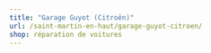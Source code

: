 ```yaml
---
title: "Garage Guyot (Citroën)"
url: /saint-martin-en-haut/garage-guyot-citroen/
shop: réparation de voitures
---
```

